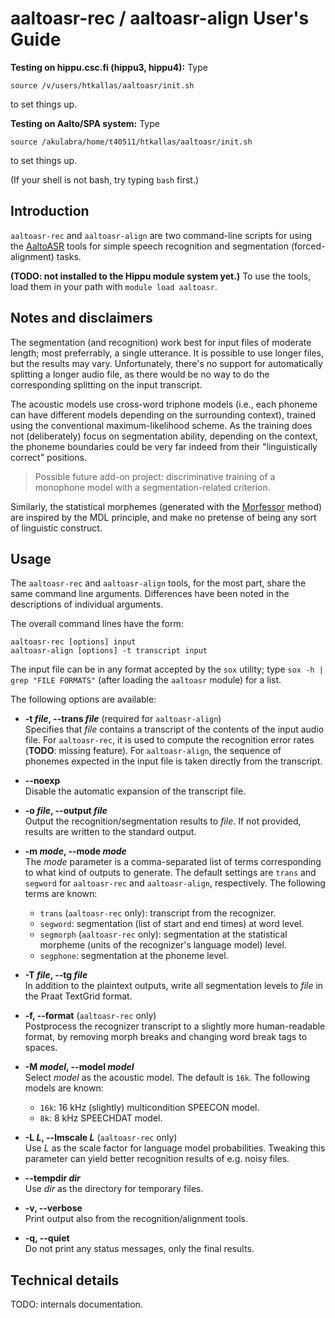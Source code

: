 # aaltoasr-rec / aaltoasr-align User's Guide

**Testing on hippu.csc.fi (hippu3, hippu4):** Type

    source /v/users/htkallas/aaltoasr/init.sh

to set things up.

**Testing on Aalto/SPA system:** Type

    source /akulabra/home/t40511/htkallas/aaltoasr/init.sh

to set things up.

(If your shell is not bash, try typing `bash` first.)

## Introduction

`aaltoasr-rec` and `aaltoasr-align` are two command-line scripts for
using the [AaltoASR][aaltoasr] tools for simple speech recognition and
segmentation (forced-alignment) tasks.

**(TODO: not installed to the Hippu module system yet.)**
To use the tools, load them in your path with `module load aaltoasr`.

[aaltoasr]: https://github.com/aalto-speech/AaltoASR "AaltoASR github page"

## Notes and disclaimers

The segmentation (and recognition) work best for input files of
moderate length; most preferrably, a single utterance.  It is possible
to use longer files, but the results may vary.  Unfortunately, there's
no support for automatically splitting a longer audio file, as there
would be no way to do the corresponding splitting on the input
transcript.

The acoustic models use cross-word triphone models (i.e., each phoneme
can have different models depending on the surrounding context),
trained using the conventional maximum-likelihood scheme.  As the
training does not (deliberately) focus on segmentation ability,
depending on the context, the phoneme boundaries could be very far
indeed from their "linguistically correct" positions.

> Possible future add-on project: discriminative training of a
monophone model with a segmentation-related criterion.

Similarly, the statistical morphemes (generated with the
[Morfessor][morfessor] method) are inspired by the MDL principle, and
make no pretense of being any sort of linguistic construct.

[morfessor]: https://github.com/aalto-speech/morfessor "morfessor-2.0 github page"

## Usage

The `aaltoasr-rec` and `aaltoasr-align` tools, for the most part,
share the same command line arguments.  Differences have been noted in
the descriptions of individual arguments.

The overall command lines have the form:

    aaltoasr-rec [options] input
    aaltoasr-align [options] -t transcript input

The input file can be in any format accepted by the `sox` utility;
type `sox -h | grep "FILE FORMATS"` (after loading the `aaltoasr`
module) for a list.

The following options are available:

* **-t *file*, --trans *file*** (required for `aaltoasr-align`)  
Specifies that *file* contains a transcript of the contents of the
input audio file.  For `aaltoasr-rec`, it is used to compute the
recognition error rates (**TODO**: missing feature).  For
`aaltoasr-align`, the sequence of phonemes expected in the input file
is taken directly from the transcript.

* **--noexp**  
Disable the automatic expansion of the transcript file.

* **-o *file*, --output *file***  
Output the recognition/segmentation results to *file*.  If not
provided, results are written to the standard output.

* **-m *mode*, --mode *mode***  
The *mode* parameter is a comma-separated list of terms corresponding
to what kind of outputs to generate.  The default settings are `trans`
and `segword` for `aaltoasr-rec` and `aaltoasr-align`, respectively.
The following terms are known:
    * `trans` (`aaltoasr-rec` only): transcript from the recognizer.
    * `segword`: segmentation (list of start and end times) at word level.
    * `segmorph` (`aaltoasr-rec` only): segmentation at the statistical
      morpheme (units of the recognizer's language model) level.
    * `segphone`: segmentation at the phoneme level.

* **-T *file*, --tg *file***  
In addition to the plaintext outputs, write all segmentation levels to
*file* in the Praat TextGrid format.

* **-f, --format** (`aaltoasr-rec` only)  
Postprocess the recognizer transcript to a slightly more
human-readable format, by removing morph breaks and changing word
break tags to spaces.

* **-M *model*, --model *model***  
Select *model* as the acoustic model.  The default is `16k`.  The
following models are known:
    * `16k`: 16 kHz (slightly) multicondition SPEECON model.
    * `8k`: 8 kHz SPEECHDAT model.

* **-L *L*, --lmscale *L*** (`aaltoasr-rec` only)  
Use *L* as the scale factor for language model probabilities.
Tweaking this parameter can yield better recognition results of
e.g. noisy files.

* **--tempdir *dir***  
Use *dir* as the directory for temporary files.

* **-v, --verbose**  
Print output also from the recognition/alignment tools.

* **-q, --quiet**  
Do not print any status messages, only the final results.

## Technical details

TODO: internals documentation.
